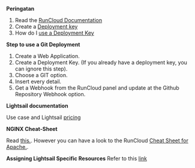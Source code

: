 **Peringatan**
1. Read the [RunCloud Documentation](https://runcloud.io/docs/guide/server-management/getting-started)
2. Create a [Deployment key](https://manage.runcloud.dev/servers/642/deploymentkeys)
3. How do I [use a Deployment Key](https://runcloud.io/knowledgebase/articles/web-application/how-do-i-use-a-deployment-key#:~:text=In%20RunCloud%20panel%2C%20head%20to)

**Step to use a Git Deployment**
1. Create a Web Application.
2. Create a Deployment Key. (If you already have a deployment key, you can ignore this step).
3. Choose a GIT option.
4. Insert every detail.
5. Get a Webhook from the RunCloud panel and update at the Github Repository Webhook option.

**Lightsail documentation**

Use case and Lightsail [pricing](https://aws.amazon.com/lightsail/pricing/)

**NGINX Cheat-Sheet**

Read [this.](https://runcloud.io/docs/guide/cheat-sheets/nginx). However you can have a look to the RunCloud [Cheat Sheet for Apache.](https://runcloud.io/docs/guide/cheat-sheets/apache).

**Assigning Lightsail Specific Resources**
Refer to this [link](https://www.webhostingforbeginners.net/how-to-setup-aws-iam-lightsail-user-and-permissions/)
